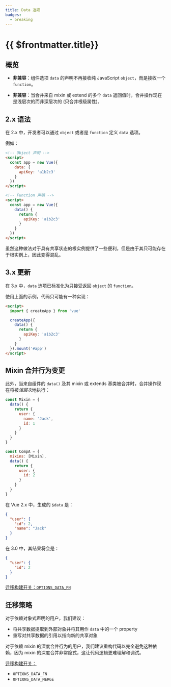 ```yaml
---
title: Data 选项
badges:
  - breaking
---
```


# {{ $frontmatter.title}} <MigrationBadges :badges="$frontmatter.badges" />

## 概览

- **非兼容**：组件选项 `data` 的声明不再接收纯 JavaScript `object`，而是接收一个 `function`。

- **非兼容**：当合并来自 mixin 或 extend 的多个 `data` 返回值时，合并操作现在是浅层次的而非深层次的 (只合并根级属性)。

## 2.x 语法

在 2.x 中，开发者可以通过 `object` 或者是 `function` 定义 `data` 选项。

例如：

```html
<!-- Object 声明 -->
<script>
  const app = new Vue({
    data: {
      apiKey: 'a1b2c3'
    }
  })
</script>

<!-- Function 声明 -->
<script>
  const app = new Vue({
    data() {
      return {
        apiKey: 'a1b2c3'
      }
    }
  })
</script>
```

虽然这种做法对于具有共享状态的根实例提供了一些便利，但是由于其只可能存在于根实例上，因此变得混乱。

## 3.x 更新

在 3.x 中，`data` 选项已标准化为只接受返回 `object` 的 `function`。

使用上面的示例，代码只可能有一种实现：

```html
<script>
  import { createApp } from 'vue'

  createApp({
    data() {
      return {
        apiKey: 'a1b2c3'
      }
    }
  }).mount('#app')
</script>
```

## Mixin 合并行为变更

此外，当来自组件的 `data()` 及其 mixin 或 extends 基类被合并时，合并操作现在将被*浅层次*地执行：

```js
const Mixin = {
  data() {
    return {
      user: {
        name: 'Jack',
        id: 1
      }
    }
  }
}

const CompA = {
  mixins: [Mixin],
  data() {
    return {
      user: {
        id: 2
      }
    }
  }
}
```

在 Vue 2.x 中，生成的 `$data` 是：

```json
{
  "user": {
    "id": 2,
    "name": "Jack"
  }
}
```

在 3.0 中，其结果将会是：

```json
{
  "user": {
    "id": 2
  }
}
```

[迁移构建开关：`OPTIONS_DATA_FN`](/zh/migration-build.html#兼容性配置)

## 迁移策略

对于依赖对象式声明的用户，我们建议：

- 将共享数据提取到外部对象并将其用作 `data` 中的一个 property
- 重写对共享数据的引用以指向新的共享对象

对于依赖 mixin 的深度合并行为的用户，我们建议重构代码以完全避免这种依赖，因为 mixin 的深度合并非常隐式，这让代码逻辑更难理解和调试。

[迁移构建开关：](/zh/migration-build.html#兼容性配置)

- `OPTIONS_DATA_FN`
- `OPTIONS_DATA_MERGE`
